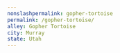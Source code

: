 ```yaml
---
﻿nonslashpermalink: gopher-tortoise
permalink: /gopher-tortoise/
alley: Gopher Tortoise
city: Murray
state: Utah
---
```

